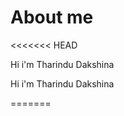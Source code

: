 <h1>About me</h1>

<<<<<<< HEAD
<p>Hi i'm Tharindu Dakshina</p>
<p>Hi i'm Tharindu Dakshina</p>

=======

